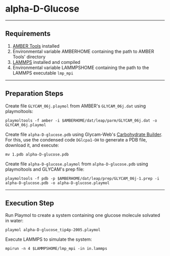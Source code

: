 # alpha-D-Glucose

----------------------------------------------------------------------------------------------------
Requirements
----------------------------------------------------------------------------------------------------

1. [AMBER Tools](http://ambermd.org/#AmberTools) installed
2. Environmental variable AMBERHOME containing the path to AMBER Tools' directory
3. [LAMMPS](https://github.com/lammps/lammps) installed and compiled
4. Environmental variable LAMMPSHOME containing the path to the LAMMPS executable `lmp_mpi`

----------------------------------------------------------------------------------------------------
Preparation Steps
----------------------------------------------------------------------------------------------------

Create file `GLYCAM_06j.playmol` from AMBER's `GLYCAM_06j.dat` using playmoltools:

    playmoltools -f amber -i $AMBERHOME/dat/leap/parm/GLYCAM_06j.dat -o GLYCAM_06j.playmol

Create file `alpha-D-glucose.pdb` using Glycam-Web's [Carbohydrate Builder](http://glycam.org/cb).
For this, use the condensed code `DGlcpa1-OH` to generate a PDB file, download it, and execute:

    mv 1.pdb alpha-D-glucose.pdb

Create file `alpha-D-glucose.playmol` from `alpha-D-glucose.pdb` using playmoltools and GLYCAM's
prep file:

    playmoltools -f pdb -p $AMBERHOME/dat/leap/prep/GLYCAM_06j-1.prep -i alpha-D-glucose.pdb -o alpha-D-glucose.playmol

----------------------------------------------------------------------------------------------------
Execution Step
----------------------------------------------------------------------------------------------------

Run Playmol to create a system containing one glucose molecule solvated in water:

    playmol alpha-D-glucose_tip4p-2005.playmol

Execute LAMMPS to simulate the system:

    mpirun -n 4 $LAMMPSHOME/lmp_mpi -in in.lammps

